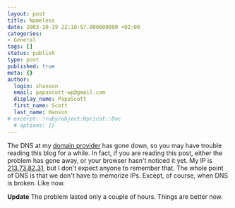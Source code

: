 ```yaml
---
layout: post
title: Nameless
date: 2003-10-19 22:10:57.000000000 +02:00
categories:
- General
tags: []
status: publish
type: post
published: true
meta: {}
author:
  login: shanson
  email: papascott-wp@gmail.com
  display_name: PapaScott
  first_name: Scott
  last_name: Hanson
# excerpt: !ruby/object:Hpricot::Doc
  # options: {}
---
```

<p>The DNS at my <a href="http://www.united-domains.de/">domain provider</a> has gone down, so you may have trouble reading this blog for a while. In fact, if you are reading this post, either the problem has gone away, or your browser hasn't noticed it yet. My IP is <a href="http://213.73.82.31">213.73.82.31</a>, but I don't expect anyone to remember that. The whole point of DNS is that we don't have to memorize IPs. Except, of course, when DNS is broken. Like now. </p>
<p><b>Update</b> The problem lasted only a couple of hours. Things are better now.</p>
